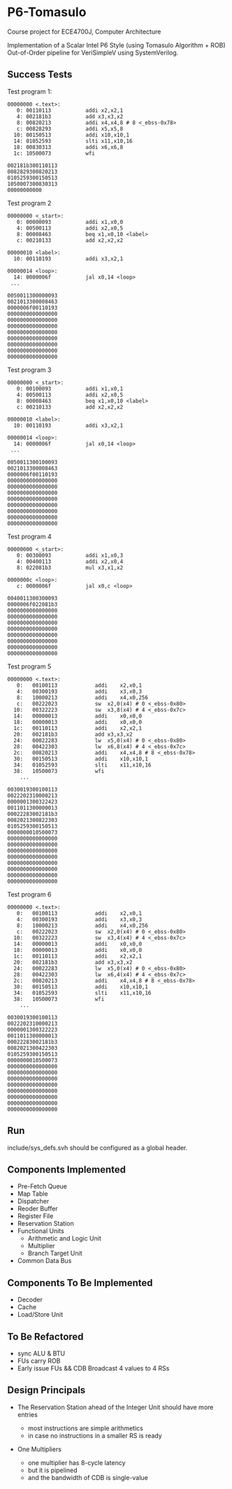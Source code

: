 # P6-Tomasulo

Course project for ECE4700J, Computer Architecture

Implementation of a Scalar Intel P6 Style (using Tomasulo Algorithm + ROB) Out-of-Order pipeline for VeriSimpleV using SystemVerilog.

## Success Tests

Test program 1:
```
00000000 <.text>:
   0: 00110113           addi x2,x2,1
   4: 002181b3           add x3,x3,x2
   8: 00820213           addi x4,x4,8 # 8 <_ebss-0x78>
   c: 00828293           addi x5,x5,8
  10: 00150513           addi x10,x10,1
  14: 01052593           slti x11,x10,16
  18: 00830313           addi x6,x6,8
  1c: 10500073           wfi

002181b300110113
0082829300820213
0105259300150513
1050007300830313
00000000000
```


Test program 2
```
00000000 <_start>:
   0: 00000093           addi x1,x0,0
   4: 00500113           addi x2,x0,5
   8: 00008463           beq x1,x0,10 <label>
   c: 00210133           add x2,x2,x2

00000010 <label>:
  10: 00110193           addi x3,x2,1

00000014 <loop>:
  14: 0000006f           jal x0,14 <loop>
 ...

0050011300000093
0021013300008463
0000006f00110193
0000000000000000
0000000000000000
0000000000000000
0000000000000000
0000000000000000
0000000000000000
0000000000000000
0000000000000000
```

Test program 3
```
00000000 <_start>:
   0: 00100093           addi x1,x0,1
   4: 00500113           addi x2,x0,5
   8: 00008463           beq x1,x0,10 <label>
   c: 00210133           add x2,x2,x2

00000010 <label>:
  10: 00110193           addi x3,x2,1

00000014 <loop>:
  14: 0000006f           jal x0,14 <loop>
 ...

0050011300100093
0021013300008463
0000006f00110193
0000000000000000
0000000000000000
0000000000000000
0000000000000000
0000000000000000
0000000000000000
0000000000000000
0000000000000000
```

Test program 4
```
00000000 <_start>:
   0: 00300093           addi x1,x0,3
   4: 00400113           addi x2,x0,4
   8: 022081b3           mul x3,x1,x2

0000000c <loop>:
   c: 0000006f           jal x0,c <loop>

0040011300300093
0000006f022081b3
0000000000000000
0000000000000000
0000000000000000
0000000000000000
0000000000000000
0000000000000000
0000000000000000
0000000000000000
```

Test program 5
```
00000000 <.text>:
   0:	00100113          	addi	x2,x0,1
   4:	00300193          	addi	x3,x0,3
   8:	10000213          	addi	x4,x0,256
   c:	00222023          	sw	x2,0(x4) # 0 <_ebss-0x80>
  10:	00322223          	sw	x3,8(x4) # 4 <_ebss-0x7c>
  14:	00000013          	addi	x0,x0,0
  18:	00000013          	addi	x0,x0,0
  1c:	00110113          	addi	x2,x2,1
  20:	002181b3          	add	x3,x3,x2
  24:	00022283          	lw	x5,0(x4) # 0 <_ebss-0x80>
  28:	00422303          	lw	x6,8(x4) # 4 <_ebss-0x7c>
  2c:	00820213          	addi	x4,x4,8 # 8 <_ebss-0x78>
  30:	00150513          	addi	x10,x10,1
  34:	01052593          	slti	x11,x10,16
  38:	10500073          	wfi
	...

0030019300100113
0022202310000213
0000001300322423
0011011300000013
00022283002181b3
0082021300822303
0105259300150513
0000000010500073
0000000000000000
0000000000000000
0000000000000000
0000000000000000
0000000000000000
0000000000000000
0000000000000000
0000000000000000
```

Test program 6
```
00000000 <.text>:
   0:	00100113          	addi	x2,x0,1
   4:	00300193          	addi	x3,x0,3
   8:	10000213          	addi	x4,x0,256
   c:	00222023          	sw	x2,0(x4) # 0 <_ebss-0x80>
  10:	00322223          	sw	x3,4(x4) # 4 <_ebss-0x7c>
  14:	00000013          	addi	x0,x0,0
  18:	00000013          	addi	x0,x0,0
  1c:	00110113          	addi	x2,x2,1
  20:	002181b3          	add	x3,x3,x2
  24:	00022283          	lw	x5,0(x4) # 0 <_ebss-0x80>
  28:	00422303          	lw	x6,4(x4) # 4 <_ebss-0x7c>
  2c:	00820213          	addi	x4,x4,8 # 8 <_ebss-0x78>
  30:	00150513          	addi	x10,x10,1
  34:	01052593          	slti	x11,x10,16
  38:	10500073          	wfi
	...

0030019300100113
0022202310000213
0000001300322223
0011011300000013
00022283002181b3
0082021300422303
0105259300150513
0000000010500073
0000000000000000
0000000000000000
0000000000000000
0000000000000000
0000000000000000
0000000000000000
0000000000000000
0000000000000000
```

## Run

include/sys_defs.svh should be configured as a global header.

## Components Implemented

- Pre-Fetch Queue
- Map Table
- Dispatcher
- Reoder Buffer
- Register File
- Reservation Station
- Functional Units
  - Arithmetic and Logic Unit
  - Multiplier
  - Branch Target Unit
- Common Data Bus

## Components To Be Implemented

- Decoder
- Cache
- Load/Store Unit

## To Be Refactored

- sync ALU & BTU
- FUs carry ROB
- Early issue FUs && CDB Broadcast 4 values to 4 RSs

## Design Principals

- The Reservation Station ahead of the Integer Unit should have more entries
  - most instructions are simple arithmetics
  - in case no instructions in a smaller RS is ready

- One Multipliers
  - one multiplier has 8-cycle latency
  - but it is pipelined
  - and the bandwidth of CDB is single-value

  
